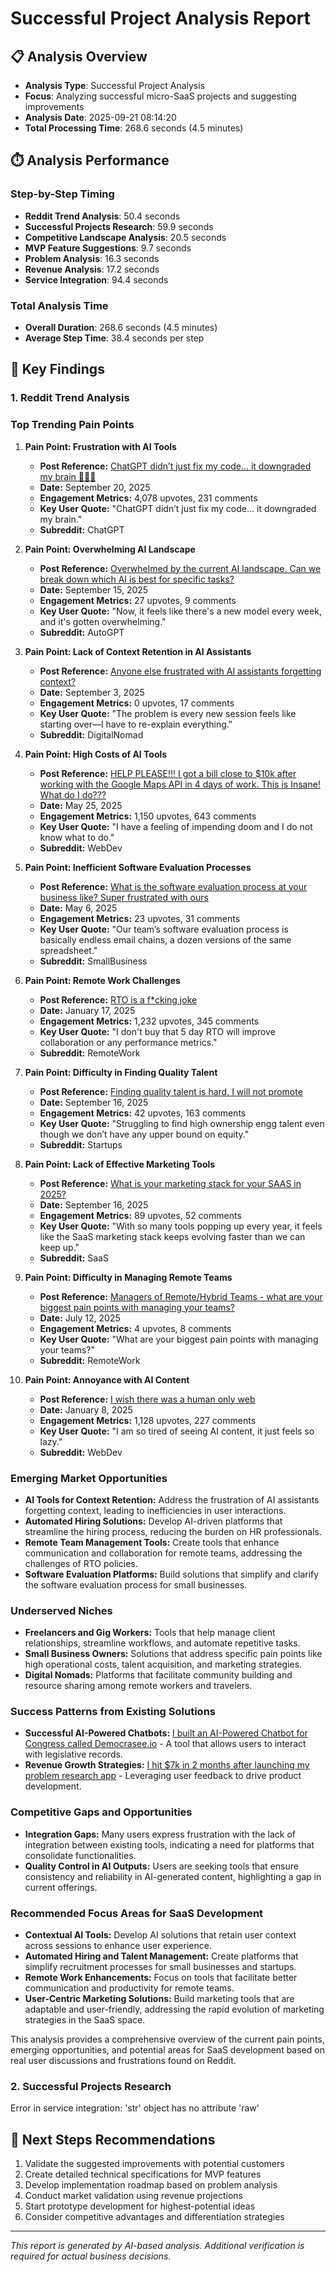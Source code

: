 
# Successful Project Analysis Report

## 📋 Analysis Overview
- **Analysis Type**: Successful Project Analysis
- **Focus**: Analyzing successful micro-SaaS projects and suggesting improvements
- **Analysis Date**: 2025-09-21 08:14:20
- **Total Processing Time**: 268.6 seconds (4.5 minutes)


## ⏱️ Analysis Performance

### Step-by-Step Timing
- **Reddit Trend Analysis**: 50.4 seconds
- **Successful Projects Research**: 59.9 seconds
- **Competitive Landscape Analysis**: 20.5 seconds
- **MVP Feature Suggestions**: 9.7 seconds
- **Problem Analysis**: 16.3 seconds
- **Revenue Analysis**: 17.2 seconds
- **Service Integration**: 94.4 seconds

### Total Analysis Time
- **Overall Duration**: 268.6 seconds (4.5 minutes)
- **Average Step Time**: 38.4 seconds per step


## 🎯 Key Findings

### 1. Reddit Trend Analysis
### Top Trending Pain Points

1. **Pain Point: Frustration with AI Tools**
   - **Post Reference:** [ChatGPT didn’t just fix my code… it downgraded my brain 🧠💀🤖](https://reddit.com/r/ChatGPT/comments/1nm2su8/chatgpt_didnt_just_fix_my_code_it_downgraded_my/) 
   - **Date:** September 20, 2025
   - **Engagement Metrics:** 4,078 upvotes, 231 comments
   - **Key User Quote:** "ChatGPT didn’t just fix my code… it downgraded my brain."
   - **Subreddit:** ChatGPT

2. **Pain Point: Overwhelming AI Landscape**
   - **Post Reference:** [Overwhelmed by the current AI landscape. Can we break down which AI is best for specific tasks?](https://reddit.com/r/AutoGPT/comments/1nhnbn4/overwhelmed_by_the_current_ai_landscape_can_we/) 
   - **Date:** September 15, 2025
   - **Engagement Metrics:** 27 upvotes, 9 comments
   - **Key User Quote:** "Now, it feels like there's a new model every week, and it's gotten overwhelming."
   - **Subreddit:** AutoGPT

3. **Pain Point: Lack of Context Retention in AI Assistants**
   - **Post Reference:** [Anyone else frustrated with AI assistants forgetting context?](https://reddit.com/r/digitalnomad/comments/1n7hkih/anyone_else_frustrated_with_ai_assistants/) 
   - **Date:** September 3, 2025
   - **Engagement Metrics:** 0 upvotes, 17 comments
   - **Key User Quote:** "The problem is every new session feels like starting over—I have to re-explain everything."
   - **Subreddit:** DigitalNomad

4. **Pain Point: High Costs of AI Tools**
   - **Post Reference:** [HELP PLEASE!!! I got a bill close to $10k after working with the Google Maps API in 4 days of work. This is Insane! What do I do???](https://reddit.com/r/webdev/comments/1kupyl3/help_please_i_got_a_bill_close_to_10k_after/) 
   - **Date:** May 25, 2025
   - **Engagement Metrics:** 1,150 upvotes, 643 comments
   - **Key User Quote:** "I have a feeling of impending doom and I do not know what to do."
   - **Subreddit:** WebDev

5. **Pain Point: Inefficient Software Evaluation Processes**
   - **Post Reference:** [What is the software evaluation process at your business like? Super frustrated with ours](https://reddit.com/r/smallbusiness/comments/1kg2tb9/what_is_the_software_evaluation_process_at_your/) 
   - **Date:** May 6, 2025
   - **Engagement Metrics:** 23 upvotes, 31 comments
   - **Key User Quote:** "Our team’s software evaluation process is basically endless email chains, a dozen versions of the same spreadsheet."
   - **Subreddit:** SmallBusiness

6. **Pain Point: Remote Work Challenges**
   - **Post Reference:** [RTO is a f*cking joke](https://reddit.com/r/remotework/comments/1i3j1jx/rto_is_a_fcking_joke/) 
   - **Date:** January 17, 2025
   - **Engagement Metrics:** 1,232 upvotes, 345 comments
   - **Key User Quote:** "I don't buy that 5 day RTO will improve collaboration or any performance metrics."
   - **Subreddit:** RemoteWork

7. **Pain Point: Difficulty in Finding Quality Talent**
   - **Post Reference:** [Finding quality talent is hard. I will not promote](https://reddit.com/r/startups/comments/1niqlem/finding_quality_talent_is_hard_i_will_not_promote/) 
   - **Date:** September 16, 2025
   - **Engagement Metrics:** 42 upvotes, 163 comments
   - **Key User Quote:** "Struggling to find high ownership engg talent even though we don’t have any upper bound on equity."
   - **Subreddit:** Startups

8. **Pain Point: Lack of Effective Marketing Tools**
   - **Post Reference:** [What is your marketing stack for your SAAS in 2025?](https://reddit.com/r/SaaS/comments/1nid1ix/what_is_your_marketing_stack_for_your_saas_in_2025/) 
   - **Date:** September 16, 2025
   - **Engagement Metrics:** 89 upvotes, 52 comments
   - **Key User Quote:** "With so many tools popping up every year, it feels like the SaaS marketing stack keeps evolving faster than we can keep up."
   - **Subreddit:** SaaS

9. **Pain Point: Difficulty in Managing Remote Teams**
   - **Post Reference:** [Managers of Remote/Hybrid Teams - what are your biggest pain points with managing your teams?](https://reddit.com/r/remotework/comments/1ly3oim/managers_of_remotehybrid_teams_what_are_your/) 
   - **Date:** July 12, 2025
   - **Engagement Metrics:** 4 upvotes, 8 comments
   - **Key User Quote:** "What are your biggest pain points with managing your teams?"
   - **Subreddit:** RemoteWork

10. **Pain Point: Annoyance with AI Content**
    - **Post Reference:** [I wish there was a human only web](https://reddit.com/r/webdev/comments/1hwmzjp/i_wish_there_was_a_human_only_web/) 
    - **Date:** January 8, 2025
    - **Engagement Metrics:** 1,128 upvotes, 227 comments
    - **Key User Quote:** "I am so tired of seeing AI content, it just feels so lazy."
    - **Subreddit:** WebDev

### Emerging Market Opportunities
- **AI Tools for Context Retention:** Address the frustration of AI assistants forgetting context, leading to inefficiencies in user interactions.
- **Automated Hiring Solutions:** Develop AI-driven platforms that streamline the hiring process, reducing the burden on HR professionals.
- **Remote Team Management Tools:** Create tools that enhance communication and collaboration for remote teams, addressing the challenges of RTO policies.
- **Software Evaluation Platforms:** Build solutions that simplify and clarify the software evaluation process for small businesses.

### Underserved Niches
- **Freelancers and Gig Workers:** Tools that help manage client relationships, streamline workflows, and automate repetitive tasks.
- **Small Business Owners:** Solutions that address specific pain points like high operational costs, talent acquisition, and marketing strategies.
- **Digital Nomads:** Platforms that facilitate community building and resource sharing among remote workers and travelers.

### Success Patterns from Existing Solutions
- **Successful AI-Powered Chatbots:** [I built an AI-Powered Chatbot for Congress called Democrasee.io](https://reddit.com/r/ChatGPT/comments/1ggsfys/i_built_an_aipowered_chatbot_for_congress_called/) - A tool that allows users to interact with legislative records.
- **Revenue Growth Strategies:** [I hit $7k in 2 months after launching my problem research app](https://reddit.com/r/indiehackers/comments/1nj1d1r/i_hit_7k_in_2_months_after_launching_my_problem/) - Leveraging user feedback to drive product development.

### Competitive Gaps and Opportunities
- **Integration Gaps:** Many users express frustration with the lack of integration between existing tools, indicating a need for platforms that consolidate functionalities.
- **Quality Control in AI Outputs:** Users are seeking tools that ensure consistency and reliability in AI-generated content, highlighting a gap in current offerings.

### Recommended Focus Areas for SaaS Development
- **Contextual AI Tools:** Develop AI solutions that retain user context across sessions to enhance user experience.
- **Automated Hiring and Talent Management:** Create platforms that simplify recruitment processes for small businesses and startups.
- **Remote Work Enhancements:** Focus on tools that facilitate better communication and productivity for remote teams.
- **User-Centric Marketing Solutions:** Build marketing tools that are adaptable and user-friendly, addressing the rapid evolution of marketing strategies in the SaaS space.

This analysis provides a comprehensive overview of the current pain points, emerging opportunities, and potential areas for SaaS development based on real user discussions and frustrations found on Reddit.

### 2. Successful Projects Research
Error in service integration: 'str' object has no attribute 'raw'

## 🚀 Next Steps Recommendations
1. Validate the suggested improvements with potential customers
2. Create detailed technical specifications for MVP features
3. Develop implementation roadmap based on problem analysis
4. Conduct market validation using revenue projections
5. Start prototype development for highest-potential ideas
6. Consider competitive advantages and differentiation strategies

---
*This report is generated by AI-based analysis. Additional verification is required for actual business decisions.*
        